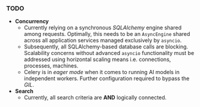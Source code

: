 ### TODO

* **Concurrency**
    * Currently relying on a synchronous _SQLAlchemy_ engine shared among requests. Optimally, this needs to be an
      `AsyncEngine`
      shared
      across all application services managed exclusively by `asyncio`.
    * Subsequently, all SQLAlchemy-based database calls are blocking. Scalability concerns without advanced `asyncio`
      functionality must be addressed using horizontal scaling means i.e. connections, processes, machines.
    * Celery is in _eager mode_ when it comes to running AI models in independent workers. Further configuration
      required to bypass the _GIL_.
* **Search**
    * Currently, all search criteria are **AND** logically connected. 
